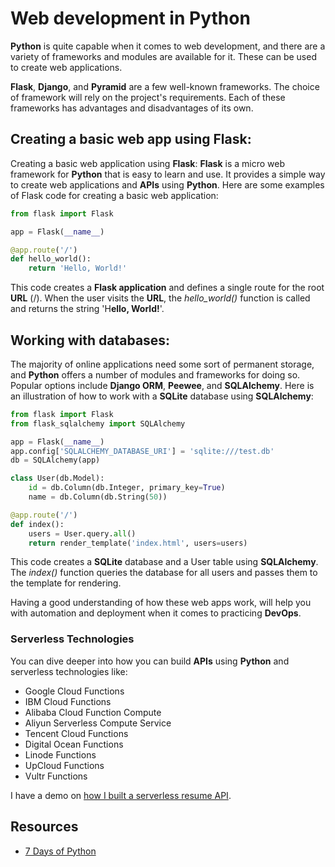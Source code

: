 # Web development in Python

**Python** is quite capable when it comes to web development, and there are a variety of frameworks and modules are available for it. These can be used to create web applications.

**Flask**, **Django**, and **Pyramid** are a few well-known frameworks. The choice of framework will rely on the project's requirements. Each of these frameworks has advantages and disadvantages of its own.

## Creating a basic web app using Flask:

Creating a basic web application using **Flask**: **Flask** is a micro web framework for **Python** that is easy to learn and use. It provides a simple way to create web applications and **APIs** using **Python**. Here are some examples of Flask code for creating a basic web application:

``` python
from flask import Flask

app = Flask(__name__)

@app.route('/')
def hello_world():
    return 'Hello, World!' 
```
This code creates a **Flask application** and defines a single route for the root **URL** (/). When the user visits the **URL**, the *hello_world()* function is called and returns the string 'H**ello, World!**'.

## Working with databases:

The majority of online applications need some sort of permanent storage, and **Python** offers a number of modules and frameworks for doing so. Popular options include **Django ORM**, **Peewee**, and **SQLAlchemy**. Here is an illustration of how to work with a **SQLite** database using **SQLAlchemy**:

``` python
from flask import Flask
from flask_sqlalchemy import SQLAlchemy

app = Flask(__name__)
app.config['SQLALCHEMY_DATABASE_URI'] = 'sqlite:///test.db'
db = SQLAlchemy(app)

class User(db.Model):
    id = db.Column(db.Integer, primary_key=True)
    name = db.Column(db.String(50))

@app.route('/')
def index():
    users = User.query.all()
    return render_template('index.html', users=users)
```
This code creates a **SQLite** database and a User table using **SQLAlchemy**. The *index()* function queries the database for all users and passes them to the template for rendering.

Having a good understanding of how these web apps work, will help you with automation and deployment when it comes to practicing **DevOps**.

### Serverless Technologies

You can dive deeper into how you can build **APIs** using **Python** and serverless technologies like:

- Google Cloud Functions
- IBM Cloud Functions
- Alibaba Cloud Function Compute
- Aliyun Serverless Compute Service
- Tencent Cloud Functions
- Digital Ocean Functions
- Linode Functions
- UpCloud Functions
- Vultr Functions

I have a demo on [how I built a serverless resume API](https://github.com/rishabkumar7/AzureResumeAPI).

## Resources

- [7 Days of Python](https://7daysofpython.com/days/day4/)